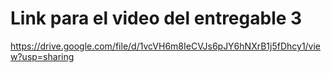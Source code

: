 # Link para el video del entregable 3
https://drive.google.com/file/d/1vcVH6m8IeCVJs6pJY6hNXrB1j5fDhcy1/view?usp=sharing
